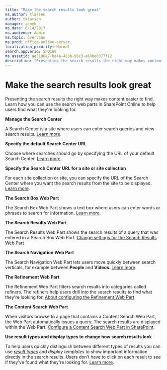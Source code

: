 ```yaml
---
title: "Make the search results look great"
ms.author: tlarsen
author: tklarsen
manager: arnek
ms.date: 6/14/2017
ms.audience: Admin
ms.topic: overview
ms.prod: office-online-server
localization_priority: Normal
search.appverid: SPO160
ms.assetid: ae5186e7-ba4a-485b-95c3-a69be0377f12
description: "Presenting the search results the right way makes content easier to find. Learn how you can use the search web parts in SharePoint Online to help users find what they're looking for."
---
```


# Make the search results look great

Presenting the search results the right way makes content easier to find. Learn how you can use the search web parts in SharePoint Online to help users find what they're looking for. 
  
 **Manage the Search Center**
  
A Search Center is a site where users can enter search queries and view search results. [Learn more](manage-search-center.md).
  
 **Specify the default Search Center URL**
  
Choose where searches should go by specifying the URL of your default Search Center. [Learn more](specify-default-search-center.md).
  
 **Specify the Search Center URL for a site or site collection**
  
For each site collection or site, you can specify the URL of the Search Center where you want the search results from the site to be displayed. [Learn more](override-default-search-center.md).
  
 **The Search Box Web Part**
  
The Search Box Web Part shows a text box where users can enter words or phrases to search for information. [Learn more](search-box-web-part.md).
  
 **The Search Results Web Part**
  
The Search Results Web Part shows the search results of a query that was entered in a Search Box Web Part. [Change settings for the Search Results Web Part](https://support.office.com/article/40ff85b3-bc5e-4230-b1dd-f088188e487e)
  
 **The Search Navigation Web Part**
  
The Search Navigation Web Part lets users move quickly between search verticals, for example between **People** and **Videos**. [Learn more](search-navigation-web-part.md).
  
 **The Refinement Web Part**
  
The Refinement Web Part filters search results into categories called refiners. The refiners help users drill into the search results to find what they're looking for. [About configuring the Refinement Web Part](https://support.office.com/article/7cef67e8-b992-4659-b21a-ba534eea102e).
  
 **The Content Search Web Part**
  
When visitors browse to a page that contains a Content Search Web Part, the Web Part automatically issues a query. The search results are displayed within the Web Part. [Configure a Content Search Web Part in SharePoint](https://support.office.com/article/0dc16de1-dbe4-462b-babb-bf8338c36c9a).
  
 **Use result types and display types to change how search results look**
  
To help users quickly distinguish between different types of results you can use  *[result types](manage-result-types.md)*  and  *display templates*  to show important information directly in the search results. Users don't have to click on each result to see if they've found what they're looking for. [Learn more](use-result-types-and-display-templates.md).
  

